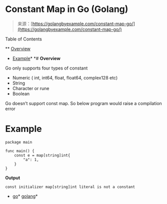 <!--yml
category: 未分类
date: 2024-10-13 06:28:32
-->

# Constant Map in Go (Golang)

> 来源：[https://golangbyexample.com/constant-map-go/](https://golangbyexample.com/constant-map-go/)

Table of Contents

 **   [Overview](#Overview "Overview")
*   [Example](#Example "Example")*  *# **Overview**

Go only supports four types of constant

*   Numeric ( int, int64, float, float64, complex128 etc)
*   String
*   Character or rune
*   Boolean

Go doesn’t support const map. So below program would raise a compilation error

# **Example**

```
package main

func main() {
	const e = map[string]int{
		"a": 1,
	}
}
```

**Output**

```
const initializer map[string]int literal is not a constant
```

*   [go](https://golangbyexample.com/tag/go/)*   [golang](https://golangbyexample.com/tag/golang/)*